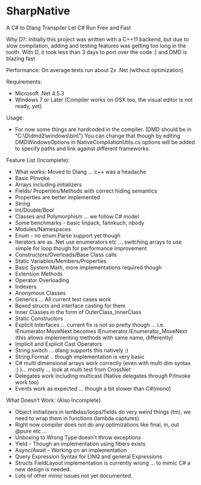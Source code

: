 SharpNative
===========

A C# to Dlang Transpiler
Let C# Run Free and Fast

Why D?:
Initially this project was written with a C++11 backend, but due to slow compilation, adding and testing features 
was getting too long in the tooth. With D, it took less than 3 days to port over the code :) and DMD is blazing fast

Performance:
On average tests run about 2x .Net (without optimization)

Requirements:
-	Microsoft .Net 4.5.3
-	Windows 7 or Later (Compiler works on OSX too, the visual editor is not ready, yet)

Usage:
- For now some things are hardcoded in the compiler. (DMD should be in "C:\\D\\dmd2\\windows\\bin\\")
	You can change that though by editing DMDWindowsOptions in  NativeCompilationUtils.cs
	options will be added to specify paths and link against different frameworks.

Feature List (Incomplete):
	
-	What works: Moved to Dlang … c++ was a headache
-	Basic PInvoke
-	Arrays including initializers
-	Fields/ Properties/Methods with correct hiding semantics
-	Properties are better implemented
-	String
-	Int/Double/Bool
-	Classes and Polymorphism … we follow C# model
-	Some benchmarks - basic linpack, fannkuch, nbody
-	Modules/Namespaces
-	Enum - no enum.Parse support yet though
-	Iterators are as .Net use enumerators etc … switching arrays to use simple for loop though for performance improvement
-	Constructors/Overloads/Base Class calls
-	Static Variables/Members/Properties
-	Basic System.Math, more implementations required though
-	Extension Methods
-	Operator Overloading
-	Indexers
-	Anonymous Classes
-	Generics … All current test cases work
-	Boxed structs and interface casting for them
-	Inner Classes in the form of OuterClass_InnerClass
-	Static Constructors
-	Explicit Interfaces … current fix is not so pretty though … i.e. IEnumerator.MoveNext becomes IEnumerator.IEnumerator_MoveNext (this allows implementing methods with same name, differently)
-	Implicit and Explicit Cast Operators
-	String switch … dlang supports this natively :)
-	String.Format .. though implementation is very basic
-	C# multi dimensional arrays work correctly (even with multi dim syntax :) )… mostly … look at multi test from CrossNet
-	Delegates work including multicast (Native delegates through P/Invoke work too)
-	Events work as expected … though a bit slower than C#(mono)

What Doesn’t Work: (Also Incomplete)
-	Object initializers in lambdas/loops/fields do very weird things (tm), we need to wrap them in functions (lambda captures)
-	Right now compiler does not do any optimizations like final, in, out @pure etc …
-	Unboxing to Wrong Type doesn't throw exceptions
-	Yield - Though an implementation using fibers exists
-	Async/Await - Working on an implementation
-	Query Expression Syntax for LINQ and general Expressions
-	Structs FieldLayout implementation is currently wrong ... to mimic C# a new design is needed.
-	Lots of other minor issues not yet documented.

